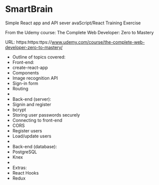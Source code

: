 # SmartBrain
Simple React app and API sever
avaScript/React Training Exercise

From the Udemy course: The Complete Web Developer: Zero to Mastery

URL: https:https:ttps://www.udemy.com/course/the-complete-web-developer-zero-to-mastery/

- Outline of topics covered:
- Front-end:
- create-react-app
- Components
- Image recognition API
- Sign-in form
- Routing
-
- Back-end (server):
- Signin and register
- bcrypt
- Storing user passwords securely
- Connecting to front-end
- CORS
- Register users
- Load/update users
-
- Back-end (database):
- PostgreSQL
- Knex
-
- Extras:
- React Hooks
- Redux
